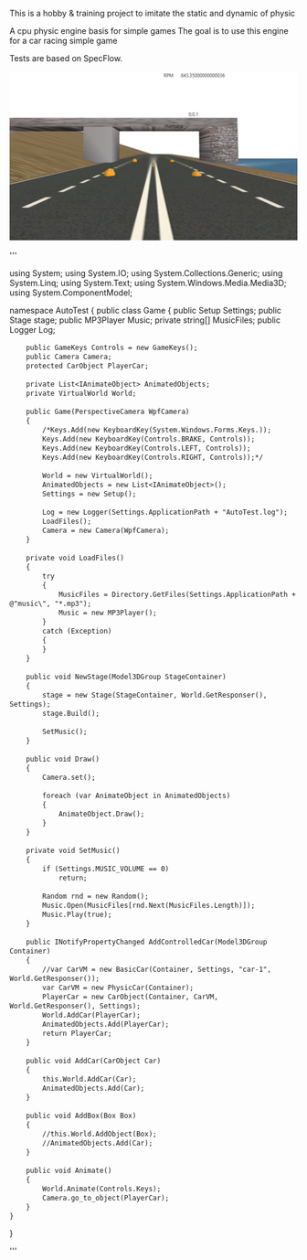 This is a hobby & training project to imitate the static and dynamic of physic

A cpu physic engine basis for simple games
The goal is to use this engine for a car racing simple game

Tests are based on SpecFlow.


![Example in use](https://github.com/kamilskoczylas/ampPhysic/blob/master/3dcar-engine.png?raw=true)

'''

using System;
using System.IO;
using System.Collections.Generic;
using System.Linq;
using System.Text;
using System.Windows.Media.Media3D;
using System.ComponentModel;

namespace AutoTest
{
    public class Game
    {
        public Setup Settings;
        public Stage stage;
        public MP3Player Music;
        private string[] MusicFiles;
        public Logger Log;

        public GameKeys Controls = new GameKeys();
        public Camera Camera;
        protected CarObject PlayerCar;

        private List<IAnimateObject> AnimatedObjects;
        private VirtualWorld World;

        public Game(PerspectiveCamera WpfCamera)
        {            
            /*Keys.Add(new KeyboardKey(System.Windows.Forms.Keys.));
            Keys.Add(new KeyboardKey(Controls.BRAKE, Controls));
            Keys.Add(new KeyboardKey(Controls.LEFT, Controls));
            Keys.Add(new KeyboardKey(Controls.RIGHT, Controls));*/            

            World = new VirtualWorld();
            AnimatedObjects = new List<IAnimateObject>();
            Settings = new Setup();

            Log = new Logger(Settings.ApplicationPath + "AutoTest.log");
            LoadFiles();
            Camera = new Camera(WpfCamera);
        }

        private void LoadFiles()
        {
            try
            {
                MusicFiles = Directory.GetFiles(Settings.ApplicationPath + @"music\", "*.mp3");
                Music = new MP3Player();
            }
            catch (Exception)
            {
            }
        }

        public void NewStage(Model3DGroup StageContainer)
        {
            stage = new Stage(StageContainer, World.GetResponser(), Settings);
            stage.Build();

            SetMusic();
        }

        public void Draw()
        {
            Camera.set();

            foreach (var AnimateObject in AnimatedObjects)
            {
                AnimateObject.Draw();
            }
        }

        private void SetMusic()
        {
            if (Settings.MUSIC_VOLUME == 0)
                return;

            Random rnd = new Random();
            Music.Open(MusicFiles[rnd.Next(MusicFiles.Length)]);
            Music.Play(true);
        }

        public INotifyPropertyChanged AddControlledCar(Model3DGroup Container)
        {
            //var CarVM = new BasicCar(Container, Settings, "car-1", World.GetResponser());
            var CarVM = new PhysicCar(Container);
            PlayerCar = new CarObject(Container, CarVM, World.GetResponser(), Settings);
            World.AddCar(PlayerCar);
            AnimatedObjects.Add(PlayerCar);
            return PlayerCar;
        }

        public void AddCar(CarObject Car)
        {
            this.World.AddCar(Car);
            AnimatedObjects.Add(Car);
        }

        public void AddBox(Box Box)
        {
            //this.World.AddObject(Box);
            //AnimatedObjects.Add(Car);
        }

        public void Animate()
        {
            World.Animate(Controls.Keys);
            Camera.go_to_object(PlayerCar);
        }
    }
}

'''
